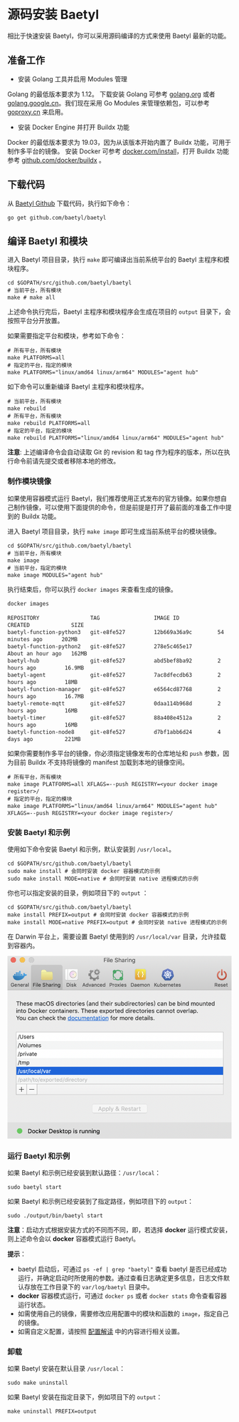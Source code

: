 # 源码安装 Baetyl

相比于快速安装 Baetyl，你可以采用源码编译的方式来使用 Baetyl 最新的功能。

## 准备工作

- 安装 Golang 工具并启用 Modules 管理

Golang 的最低版本要求为 1.12。 下载安装 Golang 可参考 [golang.org](https://golang.org/dl/) 或者 [golang.google.cn](https://golang.google.cn/dl/)。我们现在采用 Go Modules 来管理依赖包，可以参考 [goproxy.cn](https://github.com/goproxy/goproxy.cn/blob/master/README.zh-CN.md) 来启用。

- 安装 Docker Engine 并打开 Buildx 功能

Docker 的最低版本要求为 19.03，因为从该版本开始内置了 Buildx 功能，可用于制作多平台的镜像。 安装 Docker 可参考 [docker.com/install](https://docs.docker.com/install/)，打开 Buildx 功能参考 [github.com/docker/buildx](https://github.com/docker/buildx) 。

## 下载代码

从 [Baetyl Github](https://github.com/baetyl/baetyl) 下载代码，执行如下命令：

```shell
go get github.com/baetyl/baetyl
```

## 编译 Baetyl 和模块

进入 Baetyl 项目目录，执行 `make` 即可编译出当前系统平台的 Baetyl 主程序和模块程序。

```shell
cd $GOPATH/src/github.com/baetyl/baetyl
# 当前平台，所有模块
make # make all
```

上述命令执行完后，Baetyl 主程序和模块程序会生成在项目的 `output` 目录下，会按照平台分开放置。

如果需要指定平台和模块，参考如下命令：

```shell
# 所有平台，所有模块
make PLATFORMS=all
# 指定的平台，指定的模块
make PLATFORMS="linux/amd64 linux/arm64" MODULES="agent hub"
```

如下命令可以重新编译 Baetyl 主程序和模块程序。

```shell
# 当前平台，所有模块
make rebuild
# 所有平台，所有模块
make rebuild PLATFORMS=all
# 指定的平台，指定的模块
make rebuild PLATFORMS="linux/amd64 linux/arm64" MODULES="agent hub"
```

**注意**: 上述编译命令会自动读取 Git 的 revision 和 tag 作为程序的版本，所以在执行命令前请先提交或者移除本地的修改。

### 制作模块镜像

如果使用容器模式运行 Baetyl，我们推荐使用正式发布的官方镜像。如果你想自己制作镜像，可以使用下面提供的命令，但是前提是打开了最前面的准备工作中提到的 Buildx 功能。

进入 Baetyl 项目目录，执行 `make image` 即可生成当前系统平台的模块镜像。

```shell
cd $GOPATH/src/github.com/baetyl/baetyl
# 当前平台，所有模块
make image
# 当前平台，指定的模块
make image MODULES="agent hub"
```

执行结束后，你可以执行 `docker images` 来查看生成的镜像。

```shell
docker images

REPOSITORY                TAG                 IMAGE ID            CREATED             SIZE
baetyl-function-python3   git-e8fe527         12b669a36a9c        54 minutes ago      202MB
baetyl-function-python2   git-e8fe527         278e5c465e17        About an hour ago   162MB
baetyl-hub                git-e8fe527         abd5bef8ba92        2 hours ago         16.9MB
baetyl-agent              git-e8fe527         7ac8dfecdb63        2 hours ago         18MB
baetyl-function-manager   git-e8fe527         e6564cd87768        2 hours ago         16.7MB
baetyl-remote-mqtt        git-e8fe527         0daa114b968d        2 hours ago         16MB
baetyl-timer              git-e8fe527         88a408e4512a        2 hours ago         16MB
baetyl-function-node8     git-e8fe527         d7bf1abb6d24        4 days ago          221MB
```

如果你需要制作多平台的镜像，你必须指定镜像发布的仓库地址和 `push` 参数，因为目前 Buildx 不支持将镜像的 manifest 加载到本地的镜像空间。

```shell
# 所有平台，所有模块
make image PLATFORMS=all XFLAGS=--push REGISTRY=<your docker image register>/
# 指定的平台，指定的模块
make image PLATFORMS="linux/amd64 linux/arm64" MODULES="agent hub" XFLAGS=--push REGISTRY=<your docker image register>/ 
```

### 安装 Baetyl 和示例

使用如下命令安装 Baetyl 和示例，默认安装到 `/usr/local`。

```shell
cd $GOPATH/src/github.com/baetyl/baetyl
sudo make install # 会同时安装 docker 容器模式的示例
sudo make install MODE=native # 会同时安装 native 进程模式的示例
```

你也可以指定安装的目录，例如项目下的 `output` ：

```shell
cd $GOPATH/src/github.com/baetyl/baetyl
make install PREFIX=output # 会同时安装 docker 容器模式的示例
make install MODE=native PREFIX=output # 会同时安装 native 进程模式的示例
```

在 Darwin 平台上，需要设置 Baetyl 使用到的 `/usr/local/var` 目录，允许挂载到容器内。

![Mount path on Mac](../images/install/docker-path-mount-on-mac.png) 

### 运行 Baetyl 和示例

如果 Baetyl 和示例已经安装到默认路径：`/usr/local`：

```shell
sudo baetyl start
```

如果 Baetyl 和示例已经安装到了指定路径，例如项目下的 `output`：

```shell
sudo ./output/bin/baetyl start
```

**注意**：启动方式根据安装方式的不同而不同，即，若选择 **docker** 运行模式安装，则上述命令会以 **docker** 容器模式运行 Baetyl。

**提示**：

- baetyl 启动后，可通过 `ps -ef | grep "baetyl"` 查看 baetyl 是否已经成功运行，并确定启动时所使用的参数。通过查看日志确定更多信息，日志文件默认存放在工作目录下的 `var/log/baetyl` 目录中。
- **docker** 容器模式运行，可通过 `docker ps` 或者 `docker stats` 命令查看容器运行状态。
- 如需使用自己的镜像，需要修改应用配置中的模块和函数的 `image`，指定自己的镜像。
- 如需自定义配置，请按照 [配置解读](../guides/Config-interpretation.md) 中的内容进行相关设置。

### 卸载

如果 Baetyl 安装在默认目录 `/usr/local`：

```shell
sudo make uninstall
```

如果 Baetyl 安装在指定目录下，例如项目下的 `output`：

```shell
make uninstall PREFIX=output
```
